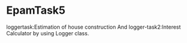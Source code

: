 # EpamTask5
 
loggertask:Estimation of house construction 
And
logger-task2:Interest Calculator 
by using Logger class.
